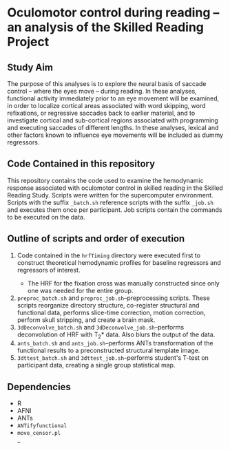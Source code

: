 # Oculomotor control during reading – an analysis of the Skilled Reading Project

## Study Aim

The purpose of this analyses is to explore the neural basis of saccade control – where the eyes move – during reading. In these analyses, functional activity immediately prior to an eye movement will be examined, in order to localize cortical areas associated with word skipping, word refixations, or regressive saccades back to earlier material, and to investigate cortical and sub-cortical regions associated with programming and executing saccades of different lengths. In these analyses, lexical and other factors known to influence eye movements will be included as dummy regressors.

## Code Contained in this repository

This repository contains the code used to examine the hemodynamic response associated with oculomotor control in skilled reading in the Skilled Reading Study. Scripts were written for the supercomputer environment. Scripts with the suffix <code>_batch.sh</code> reference scripts with the suffix <code>_job.sh</code> and executes them once per participant. Job scripts contain the commands to be executed on the data.

## Outline of scripts and order of execution

<ol>
	<li>Code contained in the <code>hrfTiming</code> directory were executed first to construct theoretical hemodynamic profiles for baseline regressors and regressors of interest.
	</li>
		<ul><li>The HRF for the fixation cross was manually constructed since only one was needed for the entire group.</li></ul>
	<li><code>preproc_batch.sh</code> and <code>preproc_job.sh</code>–preprocessing scripts. These scripts reorganize directory structure, co-register structural and functional data, performs slice-time correction, motion correction, perform skull stripping, and create a brain mask. 
	</li> 
	<li><code>3dDeconvolve_batch.sh</code> and <code>3dDeconvolve_job.sh</code>–performs deconvolution of HRF with T<sub>2</sub>* data. Also blurs the output of the data.
	</li>
	<li><code>ants_batch.sh</code> and <code>ants_job.sh</code>–performs ANTs transformation of the functional results to a preconstructed structural template image.
	</li>
	<li><code>3dttest_batch.sh</code> and <code>3dttest_job.sh</code>–performs student's T-test on participant data, creating a single group statistical map.
	</li>
</ol>

## Dependencies

<ul>
	<li>R
	</li>
	<li>AFNI
	</li>
	<li>ANTs
	</li>
	<li><code>ANTifyfunctional</code>
	</li>
	<li><code>move_censor.pl</code>
	</li>_
</ul>